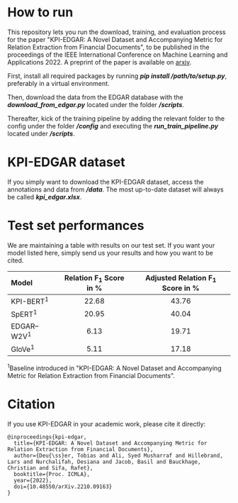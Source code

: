 # How to run

This repository lets you run the download, training, and evaluation process for the paper "KPI-EDGAR: A Novel Dataset 
and Accompanying Metric for Relation Extraction from Financial Documents", to be published in the proceedings of the 
IEEE International Conference on Machine Learning and Applications 2022. A preprint of the paper is available on 
[arxiv](https://arxiv.org/abs/2210.09163).

First, install all required packages by running ***pip install /path/to/setup.py***, preferably in a virtual environment.

Then, download the data from the EDGAR database with the ***download_from_edgar.py*** located under the folder ***/scripts***.

Thereafter, kick of the training pipeline by adding the relevant folder to the config under the folder ***/config*** 
and executing the ***run_train_pipeline.py*** located under ***/scripts***.

# KPI-EDGAR dataset

If you simply want to download the KPI-EDGAR dataset, access the annotations and data from ***/data***. 
The most up-to-date dataset will always be called ***kpi_edgar.xlsx***.

# Test set performances

We are maintaining a table with results on our test set. If you want your model listed here, simply send us your results 
and how you want to be cited.

| Model                 | Relation F<sub>1</sub> Score in % | Adjusted Relation F<sub>1</sub> Score in % |
|:----------------------|:---------------------------------:|:------------------------------------------:|
| KPI-BERT<sup>1</sup>  |               22.68               |                   43.76                    |
| SpERT<sup>1</sup>     |               20.95               |                   40.04                    |
| EDGAR–W2V<sup>1</sup> |               6.13                |                   19.71                    |
| GloVe<sup>1</sup>     |               5.11                |                   17.18                    |

<sup>1</sup>Baseline introduced in "KPI-EDGAR: A Novel Dataset 
and Accompanying Metric for Relation Extraction from Financial Documents".

# Citation

If you use KPI-EDGAR in your academic work, please cite it directly:

```
@inproceedings{kpi-edgar,
  title={KPI-EDGAR: A Novel Dataset and Accompanying Metric for Relation Extraction from Financial Documents},
  author={Deu{\ss}er, Tobias and Ali, Syed Musharraf and Hillebrand, Lars and Nurchalifah, Desiana and Jacob, Basil and Bauckhage, Christian and Sifa, Rafet},
  booktitle={Proc. ICMLA},
  year={2022},
  doi={10.48550/arXiv.2210.09163}
}
```
